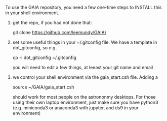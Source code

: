 To use the GAIA repository, you need a few one-time steps to INSTALL this
in your shell environment.

1) get the repo, if you had not done that:

    git clone https://github.com/leemundy/GAIA/


2) set some useful things in your ~/.gitconfig file. We have a template
   in dot_gitconfig, so e.g.


    cp -i dot_gitconfig ~/.gitconfig

   you will need to edit a few things, at leeast your git name and email

3) we control your shell environment via the gaia_start.csh file. Adding a

   source ~/GAIA/gaia_start.csh

   should work for most people on the astrononmy desktops. For those using
   their own laptop environment, just make sure you have python3 (e.g. 
   miniconda3 or anaconda3 with jupyter, and ds9 in your environment)
